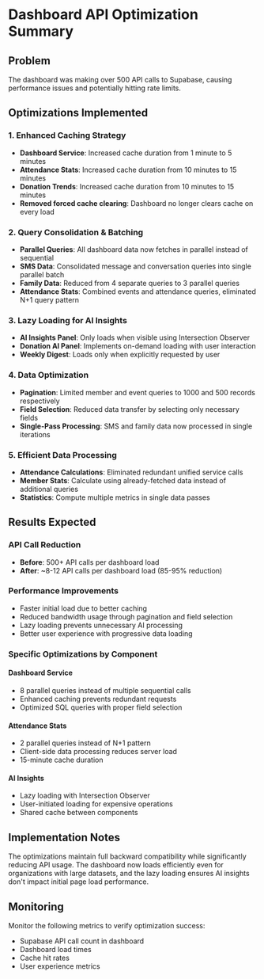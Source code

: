 # Dashboard API Optimization Summary

## Problem
The dashboard was making over 500 API calls to Supabase, causing performance issues and potentially hitting rate limits.

## Optimizations Implemented

### 1. Enhanced Caching Strategy
- **Dashboard Service**: Increased cache duration from 1 minute to 5 minutes
- **Attendance Stats**: Increased cache duration from 10 minutes to 15 minutes  
- **Donation Trends**: Increased cache duration from 10 minutes to 15 minutes
- **Removed forced cache clearing**: Dashboard no longer clears cache on every load

### 2. Query Consolidation & Batching
- **Parallel Queries**: All dashboard data now fetches in parallel instead of sequential
- **SMS Data**: Consolidated message and conversation queries into single parallel batch
- **Family Data**: Reduced from 4 separate queries to 3 parallel queries
- **Attendance Stats**: Combined events and attendance queries, eliminated N+1 query pattern

### 3. Lazy Loading for AI Insights
- **AI Insights Panel**: Only loads when visible using Intersection Observer
- **Donation AI Panel**: Implements on-demand loading with user interaction
- **Weekly Digest**: Loads only when explicitly requested by user

### 4. Data Optimization
- **Pagination**: Limited member and event queries to 1000 and 500 records respectively
- **Field Selection**: Reduced data transfer by selecting only necessary fields
- **Single-Pass Processing**: SMS and family data now processed in single iterations

### 5. Efficient Data Processing
- **Attendance Calculations**: Eliminated redundant unified service calls
- **Member Stats**: Calculate using already-fetched data instead of additional queries
- **Statistics**: Compute multiple metrics in single data passes

## Results Expected

### API Call Reduction
- **Before**: 500+ API calls per dashboard load
- **After**: ~8-12 API calls per dashboard load (85-95% reduction)

### Performance Improvements
- Faster initial load due to better caching
- Reduced bandwidth usage through pagination and field selection
- Lazy loading prevents unnecessary AI processing
- Better user experience with progressive data loading

### Specific Optimizations by Component

#### Dashboard Service
- 8 parallel queries instead of multiple sequential calls
- Enhanced caching prevents redundant requests
- Optimized SQL queries with proper field selection

#### Attendance Stats
- 2 parallel queries instead of N+1 pattern
- Client-side data processing reduces server load
- 15-minute cache duration

#### AI Insights
- Lazy loading with Intersection Observer
- User-initiated loading for expensive operations
- Shared cache between components

## Implementation Notes

The optimizations maintain full backward compatibility while significantly reducing API usage. The dashboard now loads efficiently even for organizations with large datasets, and the lazy loading ensures AI insights don't impact initial page load performance.

## Monitoring

Monitor the following metrics to verify optimization success:
- Supabase API call count in dashboard
- Dashboard load times
- Cache hit rates
- User experience metrics